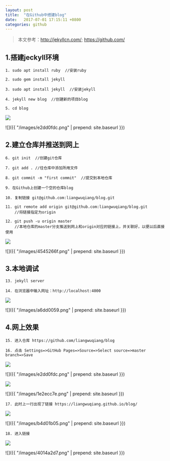 ```yaml
---
layout: post
title:  "在Github中搭建blog"
date:   2017-07-01 17:15:11 +0800
categories: github
---
```

> 本文参考：http://jekyllcn.com/;  https://github.com/

## 1.搭建jeckyll环境

    1. sudo apt install ruby  //安装ruby
    
    2. sudo gem install jekyll
    
    3. sudo apt install jekyll  //安装jekyll
    
    4. jekyll new blog  //创建新的项目blog
    
    5. cd blog

![](../images/e2dd0fdc.png)

![]({{ "/images/e2dd0fdc.png" | prepend: site.baseurl }})

## 2.建立仓库并推送到网上

    6. git init  //创建git仓库
    
    7. git add . //往仓库中添加所用文件
    
    8. git commit -m "first commit"  //提交到本地仓库
    
    9. 在Github上创建一个空的仓库blog
    
    10. 复制链接 git@github.com:liangwuqiang/blog.git
    
    11. git remote add origin git@github.com:liangwuqiang/blog.git 
        //将链接指定为origin
    
    12. git push -u origin master 
        //本地仓库的master分支推送到网上和origin对应的链接上，并关联好，以便以后直接使用

![](../images/4545266f.png)

![]({{ "/images/4545266f.png" | prepend: site.baseurl }})

## 3.本地调试

    13. jekyll server
    
    14. 在浏览器中输入网址：http://localhost:4000

![](../images/a6dd0059.png)

![]({{ "/images/a6dd0059.png" | prepend: site.baseurl }})

## 4.网上效果

    15. 进入仓库 https://github.com/liangwuqiang/blog
    
    16. 点击 Settings=>GitHub Pages=>Source=>Select source=>master branch=>Save

![](../images/8bd094c8.png)

![]({{ "/images/e2dd0fdc.png" | prepend: site.baseurl }})

![](../images/8bd094c8.png)

![]({{ "/images/1e2ecc7e.png" | prepend: site.baseurl }})

    17. 此时上一行出现了链接 https://liangwuqiang.github.io/blog/

![](../images/b4d01b05.png)

![]({{ "/images/b4d01b05.png" | prepend: site.baseurl }})

    18. 进入链接

![](../images/4014a2d7.png)

![]({{ "/images/4014a2d7.png" | prepend: site.baseurl }})



